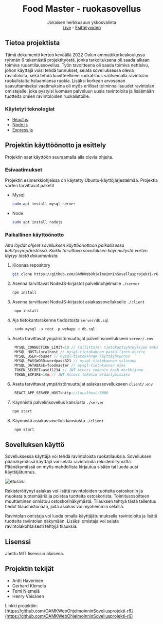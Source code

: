 <div id="top"></div>

<!-- PROJECT LOGO -->
<br />
<div align="center">
  <h1 align="center">Food Master - ruokasovellus</h1>

  <p align="center">
    Jokaisen herkkusuun ykkösvalinta
    <br />
    <a href="http://foodmaster.live">Live</a>
    -
    <a href="https://www.youtube.com/watch?v=srrM4zYZCyc">Esittelyvideo</a>
  </p>
</div>

## Tietoa projektista

Tämä dokumentti kertoo keväällä 2022 Oulun ammattikorkeakoulussa ryhmän 6 tekemästä projektityöstä, jonka tarkoituksena oli saada aikaan toimiva ruuantilaussovellus. Työn tavoitteena oli saada toimiva nettisivu, johon käyttäjä voisi tehdä tunnukset, selata sovelluksessa olevia ravintoloita, sekä tehdä kuvitteellinen ruokatilaus valitsemalla ravintolan ruokalistalta haluamiansa ruokia. Lisäksi korkean arvosanan saavuttamiseksi vaatimuksina oli myös erilliset toiminnallisuudet ravintolan omistajalle, joka pystyisi luomaan palveluun uusia ravintoloita ja lisäämään tuotteita omien ravintoloiden ruokalistoille.

### Käytetyt teknologiat

* [React.js](https://reactjs.org/)
* [Node.js](https://nodejs.org)
* [Express.js](https://expressjs.com/)

## Projektin käyttöönotto ja esittely

Projektin saat käyttöön seuraamalla alla olevia ohjeita.

### Esivaatimukset

Projektin esimerkkiohjeissa on käytetty Ubuntu-käyttöjärjestelmää. Projektia varten tarvittavat paketit
* Mysql
  ```sh
  sudo apt install mysql-server
  ```

* Node
  ```sh
  sudo apt install nodejs
  ```

### Paikallinen käyttöönotto

_Alta löydät ohjeet sovelluksen käyttöönottoon paikallisessa kehitysympäristössä. Kaikki tarvittava sovelluksen käynnistystä varten löytyy tästä dokumentista._

1. Kloonaa repository
   ```sh
   git clone https://github.com/OAMKWebOhjelmoinninSovellusprojekti-r6/web-app.git
   ```
2. Asenna tarvittavat NodeJS-kirjastot palvelinohjelmalle `./server`
   ```sh
   npm install
   ```
3. Asenna tarvittavat NodeJS-kirjastot asiakassovellukselle `./client`
   ```sh
    npm install
    ```
4. Aja tietokantarakenne tiedostosta `server/db.sql`
   ```sql
    sudo mysql -u root -p webapp < db.sql
   ```
5. Aseta tarvittavat ympäristömuuttujat palvelinsovellukseen `server/.env`
   ```js
    MYSQL_CONNECTION_LIMIT=10 // sallittujen tietokantayhteyksien maksimimäärä
    MYSQL_HOST=localhost // mysql-tietokannan paikallinen osoite
    MYSQL_USER=dbuser // mysql-tietokannan käyttäjätunnus
    MYSQL_PASSWORD=wordpass321 // mysql-tietokannan salasana
    MYSQL_DATABASE=foodmaster // mysql-tietokannan nimi
    TOKEN_SECRET=asdf1234 // JWT Access tokenin hash merkkijono
    TOKEN_EXPIRE=10m // JWT Access tokenin erääntymisaika
   ```
6. Aseta tarvittavat ympäristömuuttujat asiakassovellukseen `client/.env`
   ```js
    REACT_APP_SERVER_HOST=http://localhost:3000
   ```
7. Käynnistä palvelinsovellus kansiosta `./server`
   ```sh
   npm start
   ```
8. Käynnistä asiakassovellus kansiosta `./client`
   ```sh
    npm start
    ```

## Sovelluksen käyttö

Sovelluksessa käyttäjä voi tehdä ravintoloista ruokatilauksia. Sovelluksen päänäkymässä käyttäjä voi selata ravintoloita rekisteröitymättä. Päänäkymässä on myös mahdollista kirjautua sisään tai luoda uusi käyttäjätunnus.

![etusivu](https://user-images.githubusercontent.com/92326664/165806410-f2cca2f6-ee4a-4436-aa2f-d76104d20829.PNG)


Rekisteröitynyt asiakas voi lisätä ravintoloiden tuotteita ostoskoriin ja muokata tuotemääriä ja poistaa tuotteita ostoskorista. Toimitusosoitteen muuttaminen onnistuu ostoskorinäkymästä. Tilauksen tehtyä tästä tallentuu tiedot tilaushistoriaan, joita asiakas voi myöhemmin selailla.

Ravintolan omistaja voi luoda omalla käyttäjätunnuksella ravintoloita ja lisätä tuotteita ravintolan näkymään. Lisäksi omistaja voi selata ravintolakohtaisesti tehtyjä tilauksia.


## Lisenssi

Jaettu MIT lisenssin alaisena.

## Projektin tekijät

- Antti Haverinen
- Gerhard Klemola
- Tomi Niemelä
- Henry Väisänen

Linkki projektiin: [https://github.com/OAMKWebOhjelmoinninSovellusprojekti-r6](https://github.com/OAMKWebOhjelmoinninSovellusprojekti-r6)
